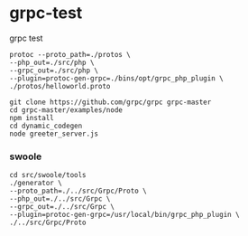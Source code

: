 # grpc-test
grpc test


```shell script
protoc --proto_path=./protos \
--php_out=./src/php \
--grpc_out=./src/php \
--plugin=protoc-gen-grpc=./bins/opt/grpc_php_plugin \
./protos/helloworld.proto
```

```shell script
git clone https://github.com/grpc/grpc grpc-master
cd grpc-master/examples/node
npm install
cd dynamic_codegen
node greeter_server.js
```

### swoole
```shell script
cd src/swoole/tools
./generator \
--proto_path=./../src/Grpc/Proto \
--php_out=./../src/Grpc \
--grpc_out=./../src/Grpc \
--plugin=protoc-gen-grpc=/usr/local/bin/grpc_php_plugin \
./../src/Grpc/Proto
```